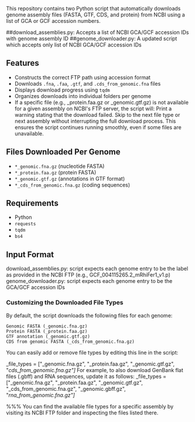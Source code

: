 

This repository contains two Python script that automatically downloads genome assembly files (FASTA, GTF, CDS, and protein) from NCBI using a list of GCA or GCF accession numbers.

##download_assemblies.py: Accepts a list of NCBI GCA/GCF accession IDs with genome assembly ID
##genome_downloader.py: A updated script which accepts only list of NCBI GCA/GCF accession IDs 
## Features
- Constructs the correct FTP path using accession format
- Downloads `.fna`, `.faa`, `.gtf`, and `.cds_from_genomic.fna` files
- Displays download progress using `tqdm`
- Organizes downloads into individual folders per genome
- If a specific file (e.g., _protein.faa.gz or _genomic.gtf.gz) is not available for a given assembly on NCBI's FTP server, the script will:
      Print a warning stating that the download failed.
      Skip to the next file type or next assembly without interrupting the full download process.
      This ensures the script continues running smoothly, even if some files are unavailable.

## Files Downloaded Per Genome

- `*_genomic.fna.gz` (nucleotide FASTA)
- `*_protein.faa.gz` (protein FASTA)
- `*_genomic.gtf.gz` (annotations in GTF format)
- `*_cds_from_genomic.fna.gz` (coding sequences)

##  Requirements

- Python
- `requests`
- `tqdm`
- `bs4`

## Input Format
download_assemblies.py: script expects each genome entry to be the label as provided in the NCBI FTP (e.g., GCF_004115265.2_mRhiFer1_v1.p)
genome_downloader.py: script expects each genome entry to be the GCA/GCF accession IDs

### Customizing the Downloaded File Types
By default, the script downloads the following files for each genome:

    Genomic FASTA (_genomic.fna.gz)
    Protein FASTA (_protein.faa.gz)
    GTF annotation (_genomic.gtf.gz)
    CDS from genomic FASTA (_cds_from_genomic.fna.gz)

You can easily add or remove file types by editing this line in the script:

_file_types = ["_genomic.fna.gz", "_protein.faa.gz", "_genomic.gtf.gz", "_cds_from_genomic.fna.gz"]_
For example, to also download GenBank flat files (.gbff) and RNA sequences, update it as follows:
_file_types = ["_genomic.fna.gz", "_protein.faa.gz", "_genomic.gtf.gz", "_cds_from_genomic.fna.gz", "_genomic.gbff.gz", "_rna_from_genomic.fna.gz"]_

 %%% You can find the available file types for a specific assembly by visiting its NCBI FTP folder and inspecting the files listed there.


